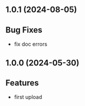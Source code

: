 ## 1.0.1 (2024-08-05)

## Bug Fixes

- fix doc errors

## 1.0.0 (2024-05-30)

## Features

- first upload

